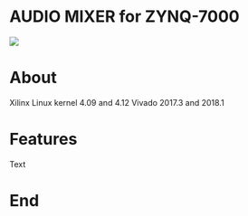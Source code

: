 

# AUDIO MIXER for ZYNQ-7000

![](https://upload.wikimedia.org/wikipedia/commons/6/60/ARM_logo.svg)
                
# About

Xilinx Linux kernel 4.09 and 4.12
Vivado 2017.3 and 2018.1

# Features

Text

# End